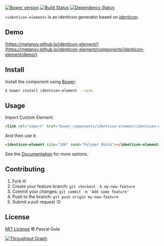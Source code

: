 [![Bower version](https://badge.fury.io/bo/identicon-element.svg)](https://badge.fury.io/bo/identicon-element)
[![Build Status](https://travis-ci.org/MeTaNoV/identicon-element.svg?branch=master)](https://travis-ci.org/MeTaNoV/identicon-element)
[![Dependency Status](https://gemnasium.com/MeTaNoV/identicon-element.svg)](https://gemnasium.com/MeTaNoV/identicon-element)

`<identicon-element>` is an identicon generator based on [jdenticon](https://jdenticon.com/).

## Demo

[https://metanov.github.io/identicon-element/](https://metanov.github.io/identicon-element/components/identicon-element/demo/)

## Install

Install the component using [Bower](http://bower.io/):

```sh
$ bower install identicon-element --save
```

## Usage

Import Custom Element:

```html
<link rel="import" href="bower_components/identicon-element/identicon-element.html">
```

And then use it:

```html
<identicon-element size="100" seed="Polymer Rocks"></identicon-element>
```

See the [Documentation](https://metanov.github.io/identicon-element/) for more options.

## Contributing

1. Fork it!
2. Create your feature branch: `git checkout -b my-new-feature`
3. Commit your changes: `git commit -m 'Add some feature'`
4. Push to the branch: `git push origin my-new-feature`
5. Submit a pull request :D

## License

[MIT License](http://opensource.org/licenses/MIT) © Pascal Gula

[![Throughput Graph](https://graphs.waffle.io/MeTaNoV/identicon-element/throughput.svg)](https://waffle.io/MeTaNoV/identicon-element/metrics)

